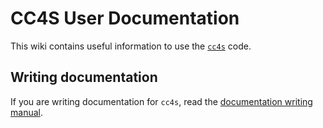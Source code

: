 # CC4S User Documentation

This wiki contains useful information to
use the [`cc4s`](https://cc4s.org) code.

## Writing documentation

If you are writing documentation for `cc4s`,
read the [documentation writing manual](how-to-write.org).
